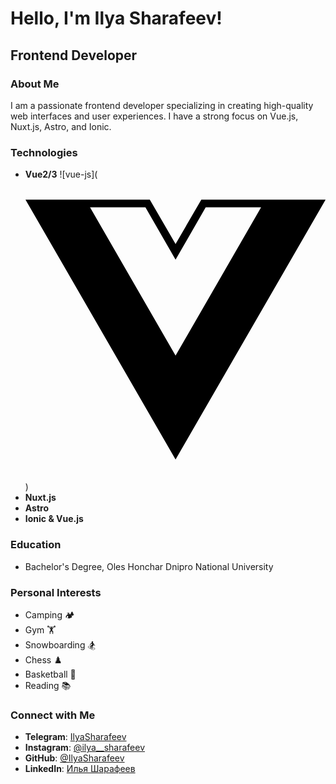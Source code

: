
# Hello, I'm Ilya Sharafeev!

## Frontend Developer

### About Me
I am a passionate frontend developer specializing in creating high-quality web interfaces and user experiences. I have a strong focus on Vue.js, Nuxt.js, Astro, and Ionic.

### Technologies
- **Vue2/3** ![vue-js](<svg role="img" viewBox="0 0 24 24" xmlns="http://www.w3.org/2000/svg"><title>Vue.js</title><path d="M24,1.61H14.06L12,5.16,9.94,1.61H0L12,22.39ZM12,14.08,5.16,2.23H9.59L12,6.41l2.41-4.18h4.43Z"/></svg>)
- **Nuxt.js**
- **Astro**
- **Ionic & Vue.js**

### Education
- Bachelor's Degree, Oles Honchar Dnipro National University

### Personal Interests
- Camping 🏕️
- Gym 🏋️
- Snowboarding 🏂
- Chess ♟️
- Basketball 🏀
- Reading 📚

### Connect with Me
- **Telegram**: [IlyaSharafeev](https://t.me/IlyaSharafeev)
- **Instagram**: [@ilya__sharafeev](https://instagram.com/ilya__sharafeev?igshid=NGExMmI2YTkyZg==)
- **GitHub**: [@IlyaSharafeev](https://github.com/IlyaSharafeev)
- **LinkedIn**: [Илья Шарафеев](https://www.linkedin.com/in/%D0%B8%D0%BB%D1%8C%D1%8F-%D1%88%D0%B0%D1%80%D0%B0%D1%84%D0%B5%D0%B5%D0%B2-6428891ba/)
